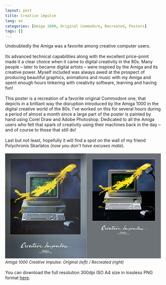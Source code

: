 ```yaml
---
layout: post
title: Creative impulse
lang: en
categories: [Amiga 1000, Original Commodore, Recreated, Posters]
tags: []
---
```


Undoubtedly the Amiga was a favorite among creative computer users.
<br><br>
Its advanced technical capabilities along with the excellent price-point made it a clear choice when it came to digital creativity in the 80s. Many people – later to became digital artists – were inspired by the Amiga and its creative power. Myself included was always awed at the prospect of producing beautiful graphics, animations and music with my Amiga and spent enough hours tinkering with creativity software, learning and having fun!
<br><br>
This poster is a recreation of a favorite original Commodore one, that depicts in a brilliant way the disruption introduced by the Amiga 1000 in the digital creative world of the 80s. I’ve worked on this for several hours during a period of almost a month since a large part of the poster is painted by hand using Corel Draw and Adobe Photoshop. Dedicated to all the Amiga users who felt that spark of creativity using their machines back in the day – and of course to those that still do!
<br><br>
Last but not least, hopefully it will find a spot on the wall of my friend Polychronis Skarlatos (*now you don’t have excuses mate*).
<br><br>
<img src="\assets\img\post_previews\21-amiga_1000_creative_impulse.jpg">
<br>
<span style="font-size:small; font-style: italic">Amiga 1000 Creative Impulse: Original (left) / Recreated (right)</span>
<br><br>
You can download the full resolution 300dpi ISO A4 size in lossless PNG format <a href="https://app.box.com/s/mx1juytgxsvju1gsjhn67roov5pqr7kp" target="_blank">here</a>.
